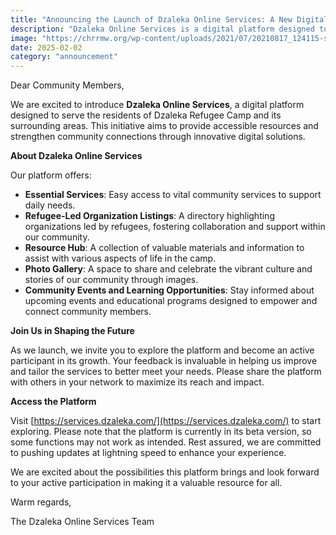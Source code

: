 ```yaml
---
title: "Announcing the Launch of Dzaleka Online Services: A New Digital Gateway for Our Community"
description: "Dzaleka Online Services is a digital platform designed to serve the residents of Dzaleka Refugee Camp and its surrounding areas. This initiative aims to provide accessible resources and strengthen community connections through innovative digital solutions."
image: "https://chrrmw.org/wp-content/uploads/2021/07/20210817_124115-scaled.jpg"
date: 2025-02-02
category: "announcement"
---
```


Dear Community Members,

We are excited to introduce **Dzaleka Online Services**, a digital platform designed to serve the residents of Dzaleka Refugee Camp and its surrounding areas. This initiative aims to provide accessible resources and strengthen community connections through innovative digital solutions.

**About Dzaleka Online Services**

Our platform offers:

- **Essential Services**: Easy access to vital community services to support daily needs.
- **Refugee-Led Organization Listings**: A directory highlighting organizations led by refugees, fostering collaboration and support within our community.
- **Resource Hub**: A collection of valuable materials and information to assist with various aspects of life in the camp.
- **Photo Gallery**: A space to share and celebrate the vibrant culture and stories of our community through images.
- **Community Events and Learning Opportunities**: Stay informed about upcoming events and educational programs designed to empower and connect community members.

**Join Us in Shaping the Future**

As we launch, we invite you to explore the platform and become an active participant in its growth. Your feedback is invaluable in helping us improve and tailor the services to better meet your needs. Please share the platform with others in your network to maximize its reach and impact.

**Access the Platform**

Visit [https://services.dzaleka.com/](https://services.dzaleka.com/) to start exploring. Please note that the platform is currently in its beta version, so some functions may not work as intended. Rest assured, we are committed to pushing updates at lightning speed to enhance your experience.

We are excited about the possibilities this platform brings and look forward to your active participation in making it a valuable resource for all.

Warm regards,

The Dzaleka Online Services Team 